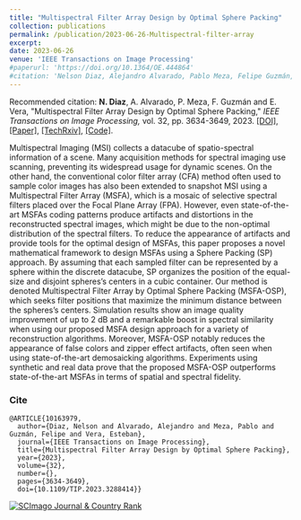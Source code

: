 ```yaml
---
title: "Multispectral Filter Array Design by Optimal Sphere Packing"
collection: publications
permalink: /publication/2023-06-26-Multispectral-filter-array
excerpt: 
date: 2023-06-26
venue: 'IEEE Transactions on Image Processing'
#paperurl: 'https://doi.org/10.1364/OE.444864'
#citation: 'Nelson Diaz, Alejandro Alvarado, Pablo Meza, Felipe Guzmán, and Esteban Vera, &quot;Multispectral Filter Array Design by Optimal Sphere Packing.&quot; <i>IEEE. ransactions on Image Processing,</i>. vol. 32, pp. 3634-3649, 2023.'
---
```


Recommended citation: **N. Diaz**, A. Alvarado, P. Meza, F. Guzmán and E. Vera, "Multispectral Filter Array Design by Optimal Sphere Packing," <i> IEEE Transactions on Image Processing,</i> vol. 32, pp. 3634-3649, 2023. [[DOI]](https://ieeexplore.ieee.org/document/10163979),[[Paper]](https://nelson10.github.io/files/2023_IEEE_TIP.pdf), [[TechRxiv]](https://doi.org/10.36227/techrxiv.21502899.v1), [[Code]](https://github.com/nelson10/DemosaickingMultispectral3DSpherePacking.git).

Multispectral Imaging (MSI) collects a datacube of spatio-spectral information of a scene. Many acquisition methods for spectral imaging use scanning, preventing its widespread usage for dynamic scenes. On the other hand, the conventional color filter array (CFA) method often used to sample color images has also been extended to snapshot MSI using a Multispectral Filter Array (MSFA), which is a mosaic of selective spectral filters placed over the Focal Plane Array (FPA). However, even state-of-the-art MSFAs coding patterns produce artifacts and distortions in the reconstructed spectral images, which might be due to the non-optimal distribution of the spectral filters. To reduce the appearance of artifacts and provide tools for the optimal design of MSFAs, this paper proposes a novel mathematical framework to design MSFAs using a Sphere Packing (SP) approach. By assuming that each sampled filter can be represented by a sphere within the discrete datacube, SP organizes the position of the equal-size and disjoint spheres’s centers in a cubic container. Our method is denoted Multispectral Filter Array by Optimal Sphere Packing (MSFA-OSP), which seeks filter positions that maximize the minimum distance between the spheres’s centers. Simulation results show an image quality improvement of up to 2 dB and a remarkable boost in spectral similarity when using our proposed MSFA design approach for a variety of reconstruction algorithms. Moreover, MSFA-OSP notably reduces the appearance of false colors and zipper effect artifacts, often seen when using state-of-the-art demosaicking algorithms. Experiments using synthetic and real data prove that the proposed MSFA-OSP outperforms state-of-the-art MSFAs in terms of spatial and spectral fidelity.


### Cite

```
@ARTICLE{10163979,
  author={Diaz, Nelson and Alvarado, Alejandro and Meza, Pablo and Guzmán, Felipe and Vera, Esteban},
  journal={IEEE Transactions on Image Processing}, 
  title={Multispectral Filter Array Design by Optimal Sphere Packing}, 
  year={2023},
  volume={32},
  number={},
  pages={3634-3649},
  doi={10.1109/TIP.2023.3288414}}
```
<a href="https://www.scimagojr.com/journalsearch.php?q=25534&amp;tip=sid&amp;exact=no" title="SCImago Journal &amp; Country Rank"><img border="0" src="https://www.scimagojr.com/journal_img.php?id=25534" alt="SCImago Journal &amp; Country Rank"  /></a>
